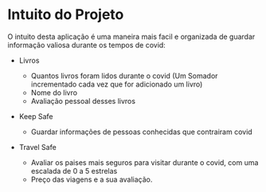 # Intuito do Projeto

O intuito desta aplicação é uma maneira mais facil e organizada de guardar informação valiosa durante os tempos
de covid:
  * Livros
    * Quantos livros foram lidos durante o covid (Um Somador incrementado cada vez que for adicionado um livro) 
    * Nome do livro 
    * Avaliação pessoal desses livros
  
  * Keep Safe
    * Guardar informações de pessoas conhecidas que contrairam covid

  * Travel Safe
    * Avaliar os paises mais seguros para visitar durante o covid, com uma escalada de 0 a 5 estrelas 
    * Preço das viagens e a sua avaliação.
